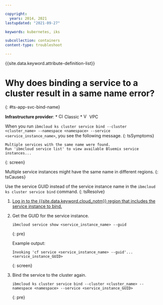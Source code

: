 ```yaml
---

copyright:
  years: 2014, 2021
lastupdated: "2021-09-27"

keywords: kubernetes, iks

subcollection: containers
content-type: troubleshoot

---
```


{{site.data.keyword.attribute-definition-list}}  

# Why does binding a service to a cluster result in a same name error?
{: #ts-app-svc-bind-name}

**Infrastructure provider**:
    * <img src="images/icon-classic.png" alt="Classic infrastructure provider icon" width="15" style="width:15px; border-style: none"/> Classic
    * <img src="images/icon-vpc.png" alt="VPC infrastructure provider icon" width="15" style="width:15px; border-style: none"/> VPC


When you run `ibmcloud ks cluster service bind --cluster <cluster_name> --namespace <namespace> --service <service_instance_name>`, you see the following message.
{: tsSymptoms}

```
Multiple services with the same name were found.
Run 'ibmcloud service list' to view available Bluemix service instances...
```
{: screen}


Multiple service instances might have the same name in different regions.
{: tsCauses}


Use the service GUID instead of the service instance name in the `ibmcloud ks cluster service bind` command.
{: tsResolve}

1. [Log in to the {{site.data.keyword.cloud_notm}} region that includes the service instance to bind.](/docs/containers?topic=containers-regions-and-zones#bluemix_regions)

2. Get the GUID for the service instance.
    ```
    ibmcloud service show <service_instance_name> --guid
    ```
    {: pre}

    Example output:
    ```
    Invoking 'cf service <service_instance_name> --guid'...
    <service_instance_GUID>
    ```
    {: screen}

3. Bind the service to the cluster again.
    ```
    ibmcloud ks cluster service bind --cluster <cluster_name> --namespace <namespace> --service <service_instance_GUID>
    ```
    {: pre}









